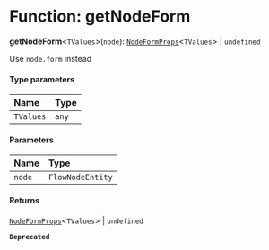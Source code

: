 # Function: getNodeForm

**getNodeForm**<`TValues`>(`node`): [`NodeFormProps`](/auto-docs/node/interfaces/NodeFormProps.md)<`TValues`> | `undefined`

Use `node.form` instead

#### Type parameters

| Name | Type |
| :------ | :------ |
| `TValues` | `any` |

#### Parameters

| Name | Type |
| :------ | :------ |
| `node` | `FlowNodeEntity` |

#### Returns

[`NodeFormProps`](/auto-docs/node/interfaces/NodeFormProps.md)<`TValues`> | `undefined`

**`Deprecated`**
